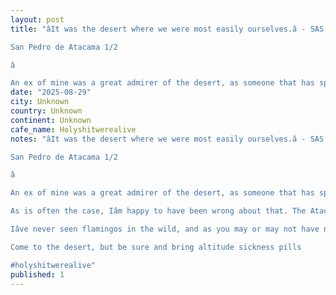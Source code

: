 ```yaml
---
layout: post
title: "âIt was the desert where we were most easily ourselves.â - SAS Rogue Heroes

San Pedro de Atacama 1/2

â

An ex of mine was a great admirer of the desert, as someone that has spent the balance o"
date: "2025-08-29"
city: Unknown
country: Unknown
continent: Unknown
cafe_name: Holyshitwerealive
notes: "âIt was the desert where we were most easily ourselves.â - SAS Rogue Heroes

San Pedro de Atacama 1/2

â

An ex of mine was a great admirer of the desert, as someone that has spent the balance of their life in a different cold desolate climate it never really landed for me. Not nearly enough weeeeee for younger Joe.

As is often the case, Iâm happy to have been wrong about that. The Atacama desert was arresting in its beauty, the colours, the animals, the difficulty breathing.

Iâve never seen flamingos in the wild, and as you may or may not have noticed ageing has turned me into a bit of a flower guyâ¦ seems birds are perhaps next on the list. Watching the flamboyance circle the lagoon with their massive wings was only surpasses by the silliness of their landing maneuvers (they run their weird long legs as fast as they can frantically trying to find purchase).

Come to the desert, but be sure and bring altitude sickness pills

#holyshitwerealive"
published: 1
---
```

